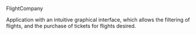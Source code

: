
FlightCompany 

Application with an intuitive graphical interface, which allows the filtering of flights, and the purchase of tickets for flights desired.
